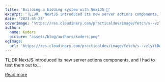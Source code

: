 ```yaml
---
title: 'Building a bidding system with NextJS 🚀'
excerpt: 'TL;DR   NextJS introduced its new server actions components, and I had to test them out to...'
date: '2023-05-23'
coverImage: 'https://res.cloudinary.com/practicaldev/image/fetch/s--vzlyYtDw--/c_imagga_scale,f_auto,fl_progressive,h_420,q_auto,w_1000/https://manage.novu.co/wp-content/uploads/2023/05/dev-coverrr.png'
author:
  name: Koders
  picture: "assets/blog/authors/koders.png"
ogImage:
  url: 'https://res.cloudinary.com/practicaldev/image/fetch/s--vzlyYtDw--/c_imagga_scale,f_auto,fl_progressive,h_420,q_auto,w_1000/https://manage.novu.co/wp-content/uploads/2023/05/dev-coverrr.png'
---
```


TL;DR   NextJS introduced its new server actions components, and I had to test them out to...

[Read more](https://dev.to/novu/building-a-bidding-system-with-nextjs-cg1)
